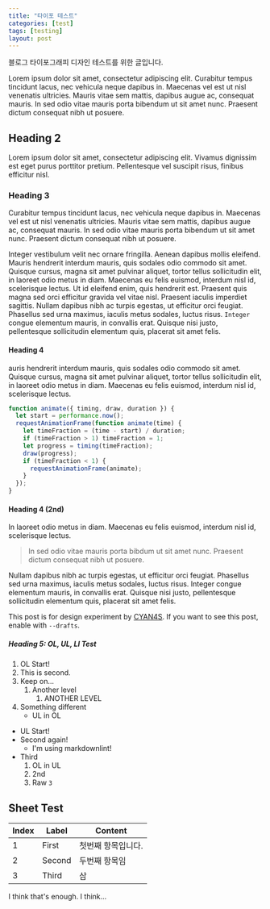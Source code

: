 ```yaml
---
title: "타이포 테스트"
categories: [test]
tags: [testing]
layout: post
---
```


블로그 타이포그래피 디자인 테스트를 위한 글입니다.

Lorem ipsum dolor sit amet, consectetur adipiscing elit. Curabitur tempus tincidunt lacus, nec vehicula neque dapibus in. Maecenas vel est ut nisl venenatis ultricies. Mauris vitae sem mattis, dapibus augue ac, consequat mauris. In sed odio vitae mauris porta bibendum ut sit amet nunc. Praesent dictum consequat nibh ut posuere.

## Heading 2

Lorem ipsum dolor sit amet, consectetur adipiscing elit. Vivamus dignissim est eget purus porttitor pretium. Pellentesque vel suscipit risus, finibus efficitur nisl.

### Heading 3

Curabitur tempus tincidunt lacus, nec vehicula neque dapibus in. Maecenas vel est ut nisl venenatis ultricies. Mauris vitae sem mattis, dapibus augue ac, consequat mauris. In sed odio vitae mauris porta bibendum ut sit amet nunc. Praesent dictum consequat nibh ut posuere.

Integer vestibulum velit nec ornare fringilla. Aenean dapibus mollis eleifend. Mauris hendrerit interdum mauris, quis sodales odio commodo sit amet. Quisque cursus, magna sit amet pulvinar aliquet, tortor tellus sollicitudin elit, in laoreet odio metus in diam. Maecenas eu felis euismod, interdum nisl id, scelerisque lectus. Ut id eleifend enim, quis hendrerit est. Praesent quis magna sed orci efficitur gravida vel vitae nisl. Praesent iaculis imperdiet sagittis. Nullam dapibus nibh ac turpis egestas, ut efficitur orci feugiat. Phasellus sed urna maximus, iaculis metus sodales, luctus risus. `Integer` congue elementum mauris, in convallis erat. Quisque nisi justo, pellentesque sollicitudin elementum quis, placerat sit amet felis.

#### Heading 4

auris hendrerit interdum mauris, quis sodales odio commodo sit amet. Quisque cursus, magna sit amet pulvinar aliquet, tortor tellus sollicitudin elit, in laoreet odio metus in diam. Maecenas eu felis euismod, interdum nisl id, scelerisque lectus.

```javascript
function animate({ timing, draw, duration }) {
  let start = performance.now();
  requestAnimationFrame(function animate(time) {
    let timeFraction = (time - start) / duration;
    if (timeFraction > 1) timeFraction = 1;
    let progress = timing(timeFraction);
    draw(progress);
    if (timeFraction < 1) {
      requestAnimationFrame(animate);
    }
  });
}
```

#### Heading 4 (2nd)

In laoreet odio metus in diam. Maecenas eu felis euismod, interdum nisl id, scelerisque lectus.

> In sed odio vitae mauris porta bibdum ut sit amet nunc. Praesent dictum consequat nibh ut posuere.

Nullam dapibus nibh ac turpis egestas, ut efficitur orci feugiat. Phasellus sed urna maximus, iaculis metus sodales, luctus risus. Integer congue elementum mauris, in convallis erat. Quisque nisi justo, pellentesque sollicitudin elementum quis, placerat sit amet felis.

This post is for design experiment by [CYAN4S](cyan4s.com). If you want to see this post, enable with `--drafts`.

##### Heading 5: OL, UL, LI Test

1. OL Start!
1. This is second.
1. Keep on...
    1. Another level
        1. ANOTHER LEVEL
1. Something different
    - UL in OL

- UL Start!
- Second again!
  - I'm using markdownlint!
- Third
  1. OL in UL
  1. 2nd
  1. Raw `3`

## Sheet Test

|Index|Label|Content|
|-----|-----|---|
|1|First|첫번째 항목입니다.|
|2|Second|두번째 항목임|
|3|Third|삼|

I think that's enough. I think...

